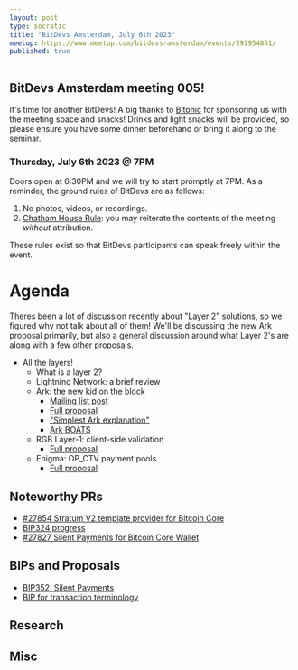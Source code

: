 ```yaml
---
layout: post
type: socratic
title: "BitDevs Amsterdam, July 6th 2023"
meetup: https://www.meetup.com/bitdevs-amsterdam/events/291954851/
published: true
---
```


## BitDevs Amsterdam meeting 005!

It's time for another BitDevs! A big thanks to [Bitonic](https://bitonic.nl/) for sponsoring us with the meeting space and snacks! Drinks and light snacks will be provided, so please ensure you have some dinner beforehand or bring it along to the seminar.

### Thursday, July 6th 2023 @ 7PM

Doors open at 6:30PM and we will try to start promptly at 7PM. As a reminder, the ground rules of BitDevs are as follows:

1. No photos, videos, or recordings.
1. [Chatham House Rule](https://en.wikipedia.org/wiki/Chatham_House_Rule): you may
   reiterate the contents of the meeting *without* attribution.

These rules exist so that BitDevs participants can speak freely within the event.

# Agenda

Theres been a lot of discussion recently about "Layer 2" solutions, so we figured why not talk about all of them! We'll be discussing the new Ark proposal primarily, but also a general discussion around what Layer 2's are along with a few other proposals.

* All the layers!
  * What is a layer 2?
  * Lightning Network: a brief review
  * Ark: the new kid on the block
    * [Mailing list post](https://lists.linuxfoundation.org/pipermail/bitcoin-dev/2023-May/021694.html)
    * [Full proposal](https://www.arkpill.me/deep-dive)
    * ["Simplest Ark explanation"](https://gist.github.com/RubenSomsen/a394beb1dea9e47e981216768e007454)
    * [Ark BOATS](https://github.com/ark-network/boats)
  * RGB Layer-1: client-side validation
    * [Full proposal](https://github.com/LNP-BP/layer1)
  * Enigma: OP\_CTV payment pools
    * [Full proposal](https://app.sigle.io/polydeuces.id.stx/bo-iHio5_4iTlvWwXwZ9l)

## Noteworthy PRs

* [#27854 Stratum V2 template provider for Bitcoin Core](https://github.com/bitcoin/bitcoin/pull/27854)
* [BIP324 progress](https://github.com/bitcoin/bitcoin/issues/27634)
* [#27827 Silent Payments for Bitcoin Core Wallet](https://github.com/bitcoin/bitcoin/pull/27827)

## BIPs and Proposals

* [BIP352: Silent Payments](https://github.com/bitcoin/bips/pull/1458)
* [BIP for transaction terminology](https://github.com/Xekyo/bips/pull/1)

## Research

## Misc
